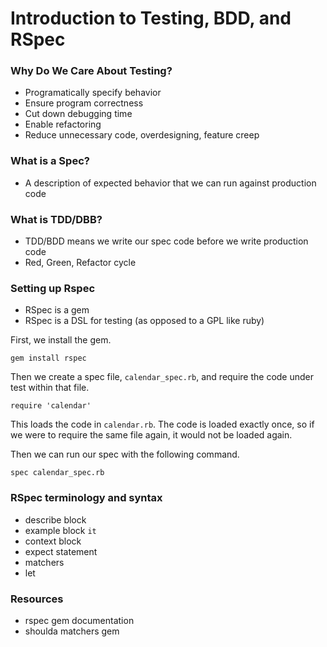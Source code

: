 # Introduction to Testing, BDD, and RSpec

### Why Do We Care About Testing?
- Programatically specify behavior
- Ensure program correctness
- Cut down debugging time
- Enable refactoring
- Reduce unnecessary code, overdesigning, feature creep

### What is a Spec?
- A description of expected behavior that we can run against production code

### What is TDD/DBB?
- TDD/BDD means we write our spec code before we write production code
- Red, Green, Refactor cycle

### Setting up Rspec
- RSpec is a gem
- RSpec is a DSL for testing (as opposed to a GPL like ruby)

First, we install the gem.

```
gem install rspec
```

Then we create a spec file, `calendar_spec.rb`, and require the code under test within that file.

```
require 'calendar'
```

This loads the code in `calendar.rb`.  The code is loaded exactly once, so if we were to require the same file again, it would not be loaded again.

Then we can run our spec with the following command.

```
spec calendar_spec.rb 
```

### RSpec terminology and syntax
- describe block
- example block `it`
- context block
- expect statement
- matchers
- let

### Resources
- rspec gem documentation
- shoulda matchers gem
